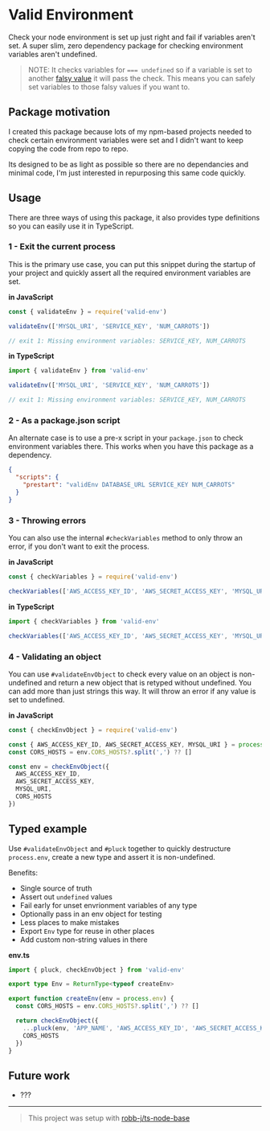 # Valid Environment

Check your node environment is set up just right and fail if variables aren't set.
A super slim, zero dependency package for checking environment variables aren't undefined.

> NOTE: It checks variables for `=== undefined` so if a variable is set to
> another [falsy value](https://developer.mozilla.org/en-US/docs/Glossary/Falsy)
> it will pass the check.
> This means you can safely set variables to those falsy values if you want to.

## Package motivation

I created this package because lots of my npm-based projects needed to check certain environment variables were set and I didn't want to keep copying the code from repo to repo.

Its designed to be as light as possible so there are no dependancies and minimal code, I'm just interested in repurposing this same code quickly.

## Usage

There are three ways of using this package,
it also provides type definitions so you can easily use it in TypeScript.

### 1 - Exit the current process

This is the primary use case, you can put this snippet during the startup
of your project and quickly assert all the required environment variables are set.

**in JavaScript**

```js
const { validateEnv } = require('valid-env')

validateEnv(['MYSQL_URI', 'SERVICE_KEY', 'NUM_CARROTS'])

// exit 1: Missing environment variables: SERVICE_KEY, NUM_CARROTS
```

**in TypeScript**

```ts
import { validateEnv } from 'valid-env'

validateEnv(['MYSQL_URI', 'SERVICE_KEY', 'NUM_CARROTS'])

// exit 1: Missing environment variables: SERVICE_KEY, NUM_CARROTS
```

### 2 - As a package.json script

An alternate case is to use a pre-x script in your `package.json`
to check environment variables there.
This works when you have this package as a dependency.

```json
{
  "scripts": {
    "prestart": "validEnv DATABASE_URL SERVICE_KEY NUM_CARROTS"
  }
}
```

### 3 - Throwing errors

You can also use the internal `#checkVariables` method to only throw an error,
if you don't want to exit the process.

**in JavaScript**

```js
const { checkVariables } = require('valid-env')

checkVariables(['AWS_ACCESS_KEY_ID', 'AWS_SECRET_ACCESS_KEY', 'MYSQL_URI'])
```

**in TypeScript**

```ts
import { checkVariables } from 'valid-env'

checkVariables(['AWS_ACCESS_KEY_ID', 'AWS_SECRET_ACCESS_KEY', 'MYSQL_URI'])
```

### 4 - Validating an object

You can use `#validateEnvObject` to check every value on an object is non-undefined
and return a new object that is retyped without undefined.
You can add more than just strings this way.
It will throw an error if any value is set to undefined.

**in JavaScript**

```js
const { checkEnvObject } = require('valid-env')

const { AWS_ACCESS_KEY_ID, AWS_SECRET_ACCESS_KEY, MYSQL_URI } = process.env
const CORS_HOSTS = env.CORS_HOSTS?.split(',') ?? []

const env = checkEnvObject({
  AWS_ACCESS_KEY_ID,
  AWS_SECRET_ACCESS_KEY,
  MYSQL_URI,
  CORS_HOSTS
})
```

## Typed example

Use `#validateEnvObject` and `#pluck` together to quickly destructure `process.env`,
create a new type and assert it is non-undefined.

Benefits:

- Single source of truth
- Assert out `undefined` values
- Fail early for unset envrionment variables of any type
- Optionally pass in an env object for testing
- Less places to make mistakes
- Export `Env` type for reuse in other places
- Add custom non-string values in there

**env.ts**

```ts
import { pluck, checkEnvObject } from 'valid-env'

export type Env = ReturnType<typeof createEnv>

export function createEnv(env = process.env) {
  const CORS_HOSTS = env.CORS_HOSTS?.split(',') ?? []

  return checkEnvObject({
    ...pluck(env, 'APP_NAME', 'AWS_ACCESS_KEY_ID', 'AWS_SECRET_ACCESS_KEY'),
    CORS_HOSTS
  })
}
```

## Future work

- ???

---

> This project was setup with [robb-j/ts-node-base](https://github.com/robb-j/ts-node-base)

